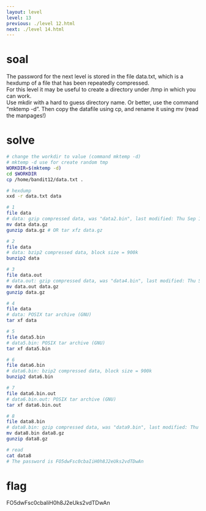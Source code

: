 ```yaml
---
layout: level
level: 13
previous: ./level 12.html
next: ./level 14.html
---
```


# soal
The password for the next level is stored in the file data.txt, which is a hexdump of a file that has been repeatedly compressed. \
For this level it may be useful to create a directory under /tmp in which you can work. \
Use mkdir with a hard to guess directory name. Or better, use the command “mktemp -d”. Then copy the datafile using cp, and rename it using mv (read the manpages!)

# solve
```bash
# change the workdir to value (command mktemp -d)
# mktemp -d use for create random tmp
WORKDIR=$(mktemp -d)
cd $WORKDIR
cp /home/bandit12/data.txt .

# hexdump
xxd -r data.txt data

# 1
file data
# data: gzip compressed data, was "data2.bin", last modified: Thu Sep 19 07:08:15 2024, max compression, from Unix, original size modulo 2^32 574
mv data data.gz
gunzip data.gz # OR tar xfz data.gz

# 2
file data
# data: bzip2 compressed data, block size = 900k
bunzip2 data

# 3
file data.out 
# data.out: gzip compressed data, was "data4.bin", last modified: Thu Sep 19 07:08:15 2024, max compression, from Unix, original size modulo 2^32 20480
mv data.out data.gz
gunzip data.gz

# 4
file data
# data: POSIX tar archive (GNU)
tar xf data

# 5
file data5.bin 
# data5.bin: POSIX tar archive (GNU)
tar xf data5.bin

# 6
file data6.bin 
# data6.bin: bzip2 compressed data, block size = 900k
bunzip2 data6.bin

# 7
file data6.bin.out 
# data6.bin.out: POSIX tar archive (GNU)
tar xf data6.bin.out

# 8
file data8.bin 
# data8.bin: gzip compressed data, was "data9.bin", last modified: Thu Sep 19 07:08:15 2024, max compression, from Unix, original size modulo 2^32 49
mv data8.bin data8.gz
gunzip data8.gz

# read
cat data8
# The password is FO5dwFsc0cbaIiH0h8J2eUks2vdTDwAn
```

# flag
FO5dwFsc0cbaIiH0h8J2eUks2vdTDwAn